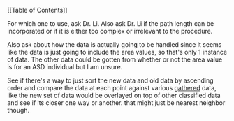 [[Table of Contents]]

For which one to use, ask Dr. Li. Also ask Dr. Li if the path length can be incorporated or if it is either too complex or irrelevant to the procedure.

Also ask about how the data is actually going to be handled since it seems like the data is just going to include the area values, so that's only 1 instance of data. The other data could be gotten from whether or not the area value is for an ASD individual but I am unsure.

See if there's a way to just sort the new data and old data by ascending order and compare the data at each point against various <u> gathered</u> data, like the new set of data would be overlayed on top of other classified data and see if its closer one way or another. that might just be nearest neighbor though.